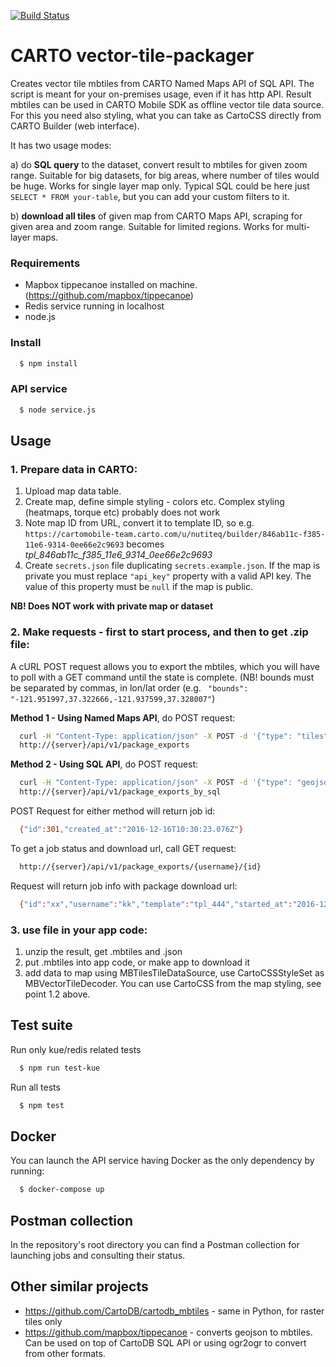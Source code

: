 [![Build Status](https://travis-ci.org/CartoDB/mobile-tile-packager.svg?branch=master)](https://travis-ci.org/CartoDB/mobile-tile-packager)

# CARTO vector-tile-packager

Creates vector tile mbtiles from CARTO Named Maps API of SQL API. The script is meant for your on-premises usage, even if it has http API. Result mbtiles can be used in CARTO Mobile SDK as offline vector tile data source. For this you need also styling, what you can take as CartoCSS directly from CARTO Builder (web interface).

It has two usage modes:

a) do **SQL query** to the dataset, convert result to mbtiles for given zoom range. Suitable for big datasets, for big areas, where number of tiles would be huge. Works for single layer map only. Typical SQL could be here just `SELECT * FROM your-table`, but you can add your custom filters to it.

b) **download all tiles** of given map from CARTO Maps API, scraping for given area and zoom range. Suitable for limited regions. Works for multi-layer maps.


### Requirements
- Mapbox tippecanoe installed on machine. (https://github.com/mapbox/tippecanoe)
- Redis service running in localhost
- node.js

### Install
```sh
  $ npm install
```

### API service
```sh
  $ node service.js
```

## Usage
### 1. Prepare data in CARTO:
1. Upload map data table.
2. Create map, define simple styling - colors etc. Complex styling (heatmaps, torque etc) probably does not work
3. Note map ID from URL, convert it to template ID, so e.g. `https://cartomobile-team.carto.com/u/nutiteq/builder/846ab11c-f385-11e6-9314-0ee66e2c9693` becomes *tpl_846ab11c_f385_11e6_9314_0ee66e2c9693*
3. Create ```secrets.json``` file duplicating ```secrets.example.json```. If the map is private you must replace ```"api_key"``` property with a valid API key. The value of this property must be ```null``` if the map is public.

**NB! Does NOT work with private map or dataset**

### 2. Make requests - first to start process, and then to get .zip file:

A cURL POST request allows you to export the mbtiles, which you will have to poll with a GET command until the state is complete.
(NB! bounds must be separated by commas, in lon/lat order (e.g. ` "bounds": "-121.951997,37.322666,-121.937599,37.328007"`)

**Method 1 - Using Named Maps API**, do POST request:
```sh
  curl -H "Content-Type: application/json" -X POST -d '{"type": "tiles", "data": {"username": "{username}", "template":"{template}", "minzoom": 10, "maxzoom": 18, "bounds": "{bounds}"}}'
  http://{server}/api/v1/package_exports
```

**Method 2 - Using SQL API**, do POST request:
```sh
  curl -H "Content-Type: application/json" -X POST -d '{"type": "geojson", "data": {"username": "{username}", "template":"{template}", "sql": "{sql}", "minzoom": 10, "maxzoom": 18}}'
  http://{server}/api/v1/package_exports_by_sql
```

POST Request for either method will return job id:
```sh
  {"id":301,"created_at":"2016-12-16T10:30:23.076Z"}
```

To get a job status and download url, call GET request:
```sh
  http://{server}/api/v1/package_exports/{username}/{id}
```

Request will return job info with package download url:
```sh
  {"id":"xx","username":"kk","template":"tpl_444","started_at":"2016-12-16T09:20:25.459Z","duration":"00:00:10.9","download_url":"zz"}
```

### 3. use file in your app code:
1. unzip the result, get .mbtiles and .json
2. put .mbtiles into app code, or make app to download it
4. add data to map using MBTilesTileDataSource, use CartoCSSStyleSet as MBVectorTileDecoder. You can use CartoCSS from the map styling, see point 1.2 above.

## Test suite

Run only kue/redis related tests
```sh
  $ npm run test-kue
```

Run all tests
```sh
  $ npm test
```

## Docker
You can launch the API service having Docker as the only dependency by running:
```sh
  $ docker-compose up
```

## Postman collection
In the repository's root directory you can find a Postman collection for launching jobs and consulting their status.

## Other similar projects
* https://github.com/CartoDB/cartodb_mbtiles - same in Python, for raster tiles only
* https://github.com/mapbox/tippecanoe - converts geojson to mbtiles. Can be used on top of CartoDB SQL API or using ogr2ogr to convert from other formats.

